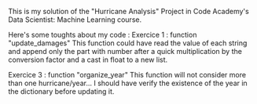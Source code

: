 This is my solution of the "Hurricane Analysis" Project in Code Academy's Data Scientist: Machine Learning course.

Here's some toughts about my code :
  Exercice 1 : function "update_damages"
    This function could have read the value of each string and append only the part with number
    after a quick multiplication by the conversion factor and a cast in float to a new list.

  Exercice 3 : function "organize_year"
    This function will not consider more than one hurricane/year... I should have verify the existence of the year in the dictionary before updating it.
  
